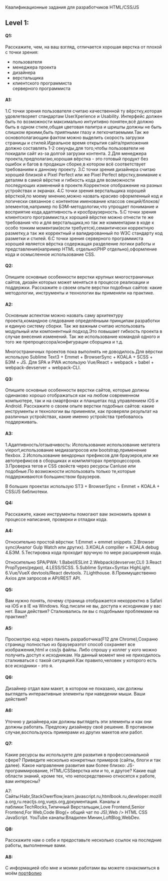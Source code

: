 Квалификационные задания для разработчиков 
HTML/CSS/JS 


<h2>Level 1:</h2>

<h4>Q1:</h4>
Расскажите, чем, на ваш взгляд, отличается хорошая верстка от плохой с точки зрения:
<ul>
  <li> пользователя</li> 
  <li>менеджера проекта</li>
  <li>дизайнера</li>
  <li>верстальщика</li>
  <li>клиентского программиста</li>
  </li>серверного программиста</li>
</ul>


<h4>A1:</h4>
1.С точки зрения пользователя считаю качественной ту вёрстку,которая удовлетворяет стандартам UserXperience и Usability.
Интерфейс должен быть по возможности максимально интуитивно понятен,всё должно быть в одном стиле,общая цветовая палитра и шришты должны не быть слишком яркими,быть приятными глазу и легкочитаемыми.Так же основополагающим фактом можно выделить скорость загрузки страницы и стилей.Идеальное время открытия сайта/приложения должно составлять 1-2 секунды,для того,чтобы пользователи не покидали сайт из-за долгой загрузки контента.
2.Для менеджера проекта,предполагаю,хорошая вёрстка - это готовый продукт без ошибок и багов в продакшн сборке,в котором всё соответствует требованиям к данному проекту.
3.С точки зрения дизайнера считаю хорошей близкой к Pixel Perfect или же Pixel Perfect вёрстку,внимание к деталям в самой вёрстке и гибкость кода для возможности последующих изменений в проекте.Корректное отображение на разных устройствах и экранах.
4.С точки зрения верстальщика хорошей вёрсткой,по моему мнению,можно назвать красиво оформленный код и логически связанное с контентом именование классов секций/блоков/элементов,например по БЭМ-методологии,что упрощает понимание и восприятие кода,адаптивность и кросбраузерность.
5.С точки зрения клиентского программиста,к хорошей вёрстке можно отнести те же требования что и для верстальщика,но так же комментарии в коде к особо тонким моментам(если требуется),семантически корректную разметку,а так же корректный и валидированный по W3C стандарту код разметки и стилей.
6.С точки зрения серверного программиста хорошей является вёрстка содержащая разделение логики работы и представления(например HTML отдельно\PHP отдельно),оформление кода и осмысленное использование CSS.


<h4>Q2:</h4>
Опишите основные особенности верстки крупных многостраничных сайтов, дизайн которых может меняться в процессе реализации и поддержки.  
Расскажите о своем опыте верстки подобных сайтов: какие методологии, инструменты и технологии вы применяли на практике.  


<h4>A2:</h4>
Основным аспектом можно назвать саму архитектуру проекта,командное следование определёныым принципам разработки и единую систему сборки.
Так же важным считаю использовать модульный или компонентный подход.Это повышает гибкость проекта в случае внесения изменений.
Так же использование командой одного и того же препроцессора/конфигурации сборщика и т.д.


Многостраничных проектов пока выполнять не доводилось.Для вёрстки использую Sublime Text3 + Emmet + BrowserSync + KOALA + SCSS + БЭМ + JS.
Для SPA и PWA использую Vue/React + webpack + babel + webpack-devserver + webpack-CLI.


<h4>Q3:</h4>
Опишите основные особенности верстки сайтов, которые должны одинаково хорошо отображаться как на любом современном компьютере, так и на смартфонах и планшетах под управлением iOS и Android. Расскажите о своем опыте верстки подобных сайтов: какие инструменты и технологии вы применяли, как проверяли результат на различных устройствах, какие именно устройства требовалось поддерживать. 


<h4>A3:</h4>
1.Адаптивность/отзывчивость:
Использование использование метатега vieport,использование медиазапросов или bootstrap,применение flexbox.
2.Использование вендорных префиксов для браузеров,или же автопрефиксов в сборщиках и компиляторах препроцессоров.
3.Проверка тегов и CSS свойств через ресурсы CanIuse или подобные.По возможности использовать только те,которые поддерживаются большинством браузеров.

В больших проектах использую ST3 + BrowserSync + Emmet + KOALA + CSS/JS библиотеки.



<h4>Q4:</h4>
Расскажите, какие инструменты помогают вам экономить время в процессе написания, проверки и отладки кода.

<h4>A4:</h4>
Относительно простой вёрстки:
1.Emmet + emmet snippets.
2.Browser sync(Аналог Gulp Watch или других).
3.KOALA compiller + KOALA debug
4.БЭМ.
5.Тестировка кода проходит вручную по мере расширения кода.

Относительно SPA/PWA:
1.Babel/ESLint
2.Webpack(devserver,CLI)
3.React PropTypes(редко),
4.LESS/SCSS.
5.Sublime Syntax+Syntax HighLight.
6.Vue/VueX devtools/React devtools.
7.Lighthouse.
8.Преимущественно Axios для запросов и API/REST API.




<h4>Q5:</h4>
Вам нужно понять, почему страница отображается некорректно в Safari на iOS и в IE на Windows. Код писали не вы, доступа к исходникам у вас нет. Ваши действия? Сталкивались ли вы с подобными проблемами на практике? 


<h4>A5:</h4>
Просмотрю код через панель разработчика(F12 для Chrome),Сохраню страницу полностью из браузераэтот способ сохраняет все изображения,html и css/js файлы.
Либо спрошу у коллег у кого можно получить доступ к исходникам.
На данный момент мне не приходилось сталкиваться с такой ситуацией.Как правило,человек у которого есть все исходники - это я.


<h4>Q6:</h4>
Дизайнер отдал вам макет, в котором не показано, как должны выглядеть интерактивные элементы при наведении мыши. Ваши действия?

<h4>A6:</h4>
Уточню у дизайнера,как должны выглядеть эти элементы и как они должны работать.
Предложу дизайнеру своё решение.
В противном случае,воспользуюсь примерами из других макетов или работ.


<h4>Q7:</h4>
Какие ресурсы вы используете для развития в профессиональной сфере? Приведите несколько конкретных примеров (сайты, блоги и так далее). 
Какое направление развития вам более близко: JS-программирование, HTML/CSSверстка или и то, и другое? 
Какие ещё области знаний, кроме тех, что непосредственно относятся к работе, вам интересны?



A7:
Сайты:Habr,StackOwerflow,learn.javascript.ru,htmlbook.ru,developer.mozilla.org,ru.reactjs.org,vuejs.org,документация.
Каналы и паблики:TechRocks,Типичный Верстальщик,Love Frontend,Senior Frontend,For Web,Code Blog(+ общий чат по JS),Web /> HTML CSS JavaScript.
YouTube каналы:Владилен Минин,LoftBlog,WebDev.


<h4>Q8:</h4>
Расскажите нам о себе и предоставьте несколько ссылок на последние работы, выполненные вами.


<h4>A8:</h4>
С информацией обо мне и моими работами вы можете ознакомиться в моём <a href ="https://dmitri2205.github.io/Portfolio/">портфолио</a>
